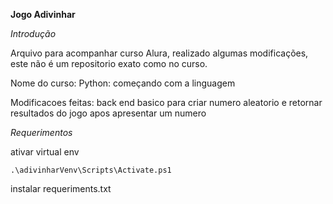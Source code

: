 **Jogo Adivinhar**

_Introdução_

Arquivo para acompanhar curso Alura, realizado algumas modificações, este não é um repositorio exato como no curso.

Nome do curso: Python: começando com a linguagem

Modificacoes feitas: back end basico para criar numero aleatorio e retornar resultados do jogo apos apresentar um numero

_Requerimentos_

ativar virtual env

    .\adivinharVenv\Scripts\Activate.ps1

instalar requeriments.txt
